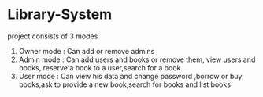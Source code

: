 # Library-System
project consists of 3 modes 
1. Owner mode : Can add or remove admins 
2. Admin mode : Can add users and books or remove them, view users and books, reserve a book to a user,search for a book
3. User mode : Can view his data and change password ,borrow or buy books,ask to provide a new book,search for books and list books
